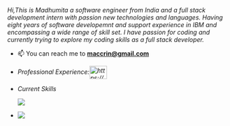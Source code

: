 
<p align="left"><em>Hi,This is Madhumita a software engineer from India and a full stack development intern with passion new technologies and languages. Having eight years of  software developemnt and support experience in IBM and encompassing a wide range of skill set. I have passion for coding  and currently trying to explore my coding skills as a full stack developer.</em></p>

- 📫 You can reach me to **maccrin@gmail.com**

- <p align="left"><em>Professional Experience:<a href="https://www.linkedin.com/in/webdevelopmentmadhumita/" target="blank" target="blank"><img align="center" src="https://raw.githubusercontent.com/rahuldkjain/github-profile-readme-generator/master/src/images/icons/Social/linked-in-alt.svg" alt="https://www.linkedin.com/in/webdevelopmentmadhumita/" height="30" width="40" /></a>
</em></p>



 - <p align="left"><em>Current Skills</em></p>                                                     
   <p align="left">
   <a href="https://skillicons.dev">
   <img src="https://skillicons.dev/icons?i=js,react,nodejs,sequelize,mui,c,mysql,aws,html,postman&theme=light&perline=4" />
  </a>

 - <a href="https://www.codewars.com/users/maccrin" target="_blank"><img align="left" src="https://www.codewars.com/users/maccrin/badges/small" />


